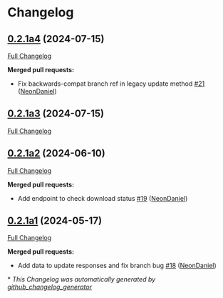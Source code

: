 # Changelog

## [0.2.1a4](https://github.com/NeonGeckoCom/neon-phal-plugin-device-updater/tree/0.2.1a4) (2024-07-15)

[Full Changelog](https://github.com/NeonGeckoCom/neon-phal-plugin-device-updater/compare/0.2.1a3...0.2.1a4)

**Merged pull requests:**

- Fix backwards-compat branch ref in legacy update method [\#21](https://github.com/NeonGeckoCom/neon-phal-plugin-device-updater/pull/21) ([NeonDaniel](https://github.com/NeonDaniel))

## [0.2.1a3](https://github.com/NeonGeckoCom/neon-phal-plugin-device-updater/tree/0.2.1a3) (2024-07-15)

[Full Changelog](https://github.com/NeonGeckoCom/neon-phal-plugin-device-updater/compare/0.2.1a2...0.2.1a3)

## [0.2.1a2](https://github.com/NeonGeckoCom/neon-phal-plugin-device-updater/tree/0.2.1a2) (2024-06-10)

[Full Changelog](https://github.com/NeonGeckoCom/neon-phal-plugin-device-updater/compare/0.2.1a1...0.2.1a2)

**Merged pull requests:**

- Add endpoint to check download status [\#19](https://github.com/NeonGeckoCom/neon-phal-plugin-device-updater/pull/19) ([NeonDaniel](https://github.com/NeonDaniel))

## [0.2.1a1](https://github.com/NeonGeckoCom/neon-phal-plugin-device-updater/tree/0.2.1a1) (2024-05-17)

[Full Changelog](https://github.com/NeonGeckoCom/neon-phal-plugin-device-updater/compare/0.2.0...0.2.1a1)

**Merged pull requests:**

- Add data to update responses and fix branch bug [\#18](https://github.com/NeonGeckoCom/neon-phal-plugin-device-updater/pull/18) ([NeonDaniel](https://github.com/NeonDaniel))



\* *This Changelog was automatically generated by [github_changelog_generator](https://github.com/github-changelog-generator/github-changelog-generator)*

